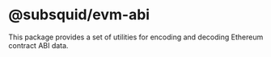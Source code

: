 # @subsquid/evm-abi

This package provides a set of utilities for encoding and decoding Ethereum contract ABI data.
